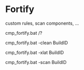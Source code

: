 # Fortify
custom rules, scan components, ...

cmp_fortify.bat /?

cmp_fortify.bat -clean BuildID

cmp_fortify.bat -xlat BuildID

cmp_fortify.bat -scan BuildID



